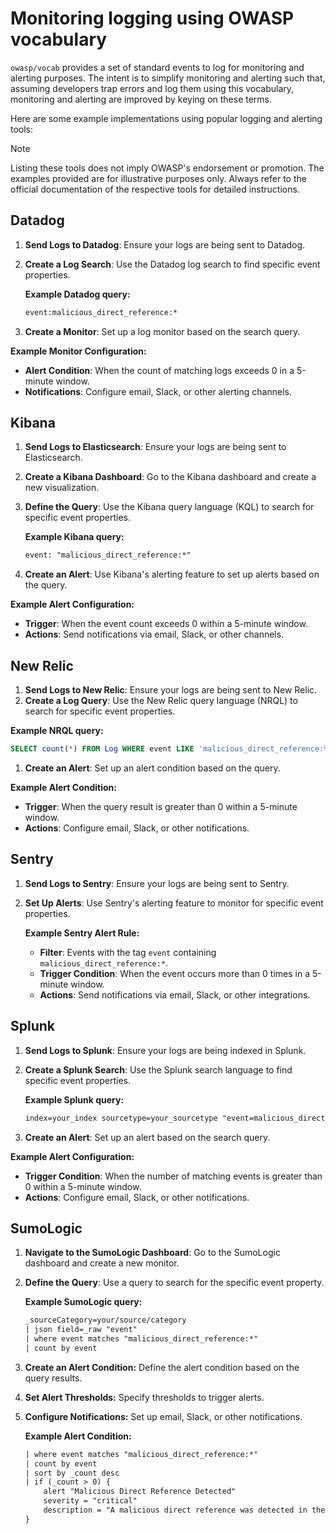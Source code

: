 # Monitoring logging using OWASP vocabulary

`owasp/vocab` provides a set of standard events to log for monitoring and alerting purposes. The intent is to simplify monitoring and alerting such that, assuming developers trap errors and log them using this vocabulary, monitoring and alerting are improved by keying on these terms.

Here are some example implementations using popular logging and alerting tools:

> [!NOTE]
> Listing these tools does not imply OWASP's endorsement or promotion. The examples provided are for illustrative purposes only. Always refer to the official documentation of the respective tools for detailed instructions.

## Datadog

1. **Send Logs to Datadog**: Ensure your logs are being sent to Datadog.
1. **Create a Log Search**: Use the Datadog log search to find specific event properties.

   **Example Datadog query:**

   ```txt
   event:malicious_direct_reference:*
   ```

1. **Create a Monitor**: Set up a log monitor based on the search query.

**Example Monitor Configuration:**

- **Alert Condition**: When the count of matching logs exceeds 0 in a 5-minute window.
- **Notifications**: Configure email, Slack, or other alerting channels.

## Kibana

1. **Send Logs to Elasticsearch**: Ensure your logs are being sent to Elasticsearch.
2. **Create a Kibana Dashboard**: Go to the Kibana dashboard and create a new visualization.
3. **Define the Query**: Use the Kibana query language (KQL) to search for specific event properties.

   **Example Kibana query:**

   ```txt
   event: "malicious_direct_reference:*"
   ```

4. **Create an Alert**: Use Kibana's alerting feature to set up alerts based on the query.

**Example Alert Configuration:**

- **Trigger**: When the event count exceeds 0 within a 5-minute window.
- **Actions**: Send notifications via email, Slack, or other channels.

## New Relic

1. **Send Logs to New Relic**: Ensure your logs are being sent to New Relic.
1. **Create a Log Query**: Use the New Relic query language (NRQL) to search for specific event properties.

**Example NRQL query:**

```sql
SELECT count(*) FROM Log WHERE event LIKE 'malicious_direct_reference:%'
```

1. **Create an Alert**: Set up an alert condition based on the query.

**Example Alert Condition:**

- **Trigger**: When the query result is greater than 0 within a 5-minute window.
- **Actions**: Configure email, Slack, or other notifications.

## Sentry

1. **Send Logs to Sentry**: Ensure your logs are being sent to Sentry.
2. **Set Up Alerts**: Use Sentry's alerting feature to monitor for specific event properties.

   **Example Sentry Alert Rule:**

   - **Filter**: Events with the tag `event` containing `malicious_direct_reference:*`.
   - **Trigger Condition**: When the event occurs more than 0 times in a 5-minute window.
   - **Actions**: Send notifications via email, Slack, or other integrations.

## Splunk

1. **Send Logs to Splunk**: Ensure your logs are being indexed in Splunk.
2. **Create a Splunk Search**: Use the Splunk search language to find specific event properties.

   **Example Splunk query:**

   ```txt
   index=your_index sourcetype=your_sourcetype "event=malicious_direct_reference:*"
   ```

3. **Create an Alert**: Set up an alert based on the search query.

**Example Alert Configuration:**

- **Trigger Condition**: When the number of matching events is greater than 0 within a 5-minute window.
- **Actions**: Configure email, Slack, or other notifications.

## SumoLogic

1. **Navigate to the SumoLogic Dashboard**: Go to the SumoLogic dashboard and create a new monitor.
2. **Define the Query**: Use a query to search for the specific event property.

   **Example SumoLogic query:**

   ```txt
   _sourceCategory=your/source/category
   | json field=_raw "event"
   | where event matches "malicious_direct_reference:*"
   | count by event
   ```

3. **Create an Alert Condition:** Define the alert condition based on the query results.
4. **Set Alert Thresholds:** Specify thresholds to trigger alerts.
5. **Configure Notifications:** Set up email, Slack, or other notifications.

   **Example Alert Condition:**

   ```txt
   | where event matches "malicious_direct_reference:*"
   | count by event
   | sort by _count desc
   | if (_count > 0) {
       alert "Malicious Direct Reference Detected"
       severity = "critical"
       description = "A malicious direct reference was detected in the logs."
   }
   ```
